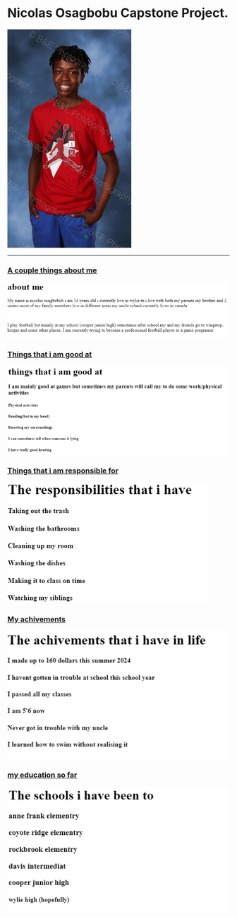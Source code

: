 <!DOCTYPE html>
<html lang="en">
<head>
    <meta charset="UTF-8">
    <meta name="viewport" content="width=device-width, initial-scale=1.0">
    <title>Document</title>
</head>
<meta charset="UTF-8">
<title>Nicolas's capestone</title>
<body>
    <h1>Nicolas Osagbobu Capstone Project.</h1>
<img src="Screenshot 2024-07-24 193522.png"/>
    <br/>
<hr/>
<h3> <a href="about.html">A couple things about me</a></h3>
<img src="Screenshot 2024-07-27 183006.png"/>
<h3><a href="experties.html">Things that i am good at</a></body></h3>
<img src="Screenshot 2024-07-27 183321.png"/>
<h3><a href="responsibilities.html">Things that i am responsible for</a></h3>
<img src="Screenshot 2024-07-27 183548.png"/>
<h3><a href="achivements.html">My achivements</a></h3>
<img src="Screenshot 2024-07-27 184451.png"/>
<h3><a href="schools.html">my education so far</a></h3>
<img src="Screenshot 2024-07-27 185620.png"/>






    
</body>
</html>


















